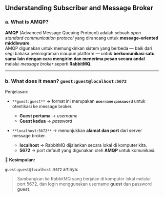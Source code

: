 ## Understanding Subscriber and Message Broker

### a. What is AMQP?

**AMQP** (Advanced Message Queuing Protocol) adalah sebuah *open standard communication protocol* yang dirancang untuk **message-oriented middleware**.  
AMQP digunakan untuk memungkinkan sistem yang berbeda — baik dari segi bahasa pemrograman maupun platform — untuk **berkomunikasi satu sama lain dengan cara mengirim dan menerima pesan secara andal** melalui *message broker* seperti **RabbitMQ**.

---

### b. What does it mean? `guest:guest@localhost:5672`

Penjelasan:

- `**guest:guest**` → format ini merupakan **`username:password`** untuk otentikasi ke message broker.
  - **Guest pertama** → *username*
  - **Guest kedua** → *password*

- `**localhost:5672**` → menunjukkan **alamat dan port** dari server message broker.
  - **localhost** → RabbitMQ dijalankan secara lokal di komputer kita.
  - **5672** → port default yang digunakan oleh **AMQP** untuk komunikasi.

📌 **Kesimpulan:**

`guest:guest@localhost:5672` artinya:

> Sambungkan ke RabbitMQ yang berjalan di komputer lokal melalui port 5672, dan login menggunakan username **guest** dan password **guest**.
